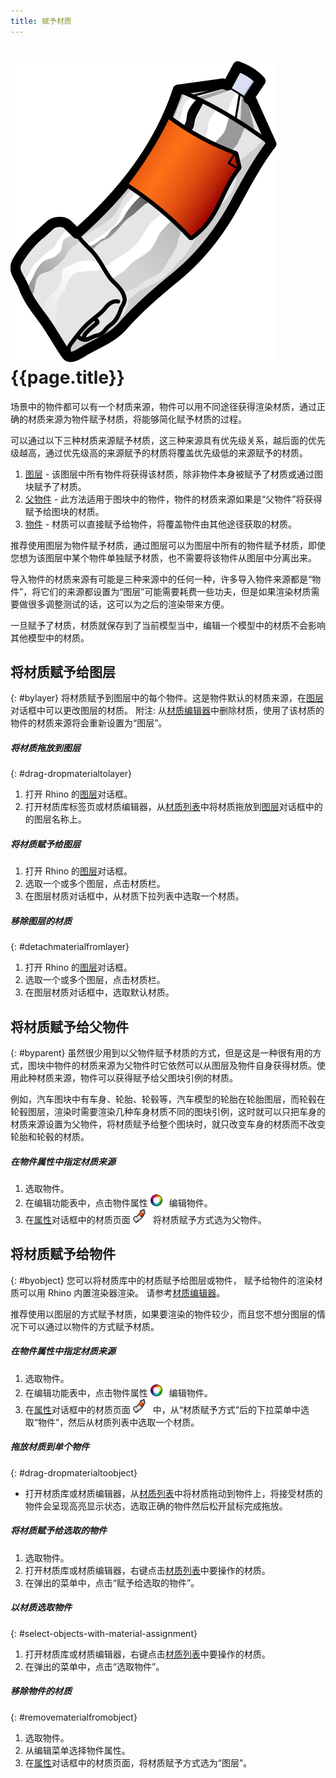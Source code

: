```yaml
---
title: 赋予材质
---
```


# ![images/paint.svg](images/paint.svg) {{page.title}}
场景中的物件都可以有一个材质来源，物件可以用不同途径获得渲染材质，通过正确的材质来源为物件赋予材质，将能够简化赋予材质的过程。

可以通过以下三种材质来源赋予材质，这三种来源具有优先级关系，越后面的优先级越高，通过优先级高的来源赋予的材质将覆盖优先级低的来源赋予的材质。

 1. [图层](#bylayer) - 该图层中所有物件将获得该材质，除非物件本身被赋予了材质或通过图块赋予了材质。
 2. [父物件](#byparent) - 此方法适用于图块中的物件，物件的材质来源如果是“父物件”将获得赋予给图块的材质。
 3. [物件](#byobject) - 材质可以直接赋予给物件，将覆盖物件由其他途径获取的材质。

推荐使用图层为物件赋予材质，通过图层可以为图层中所有的物件赋予材质，即使您想为该图层中某个物件单独赋予材质，也不需要将该物件从图层中分离出来。

导入物件的材质来源有可能是三种来源中的任何一种，许多导入物件来源都是“物件”，将它们的来源都设置为“图层”可能需要耗费一些功夫，但是如果渲染材质需要做很多调整测试的话，这可以为之后的渲染带来方便。

一旦赋予了材质，材质就保存到了当前模型当中，编辑一个模型中的材质不会影响其他模型中的材质。

## 将材质赋予给图层
{: #bylayer}
将材质赋予到图层中的每个物件。这是物件默认的材质来源，在[图层](http://docs.mcneel.com/rhino/5/help/en-us/commands/layer.htm)对话框中可以更改图层的材质。
附注: 从[材质编辑器](material-editor.html)中删除材质，使用了该材质的物件的材质来源将会重新设置为“图层”。

##### 将材质拖放到图层
{: #drag-dropmaterialtolayer}
1. 打开 Rhino 的[图层](http://docs.mcneel.com/rhino/5/help/en-us/commands/layer.htm)对话框。
1. 打开材质库标签页或材质编辑器，从[材质列表](material-editor.html#material_list)中将材质拖放到[图层](http://docs.mcneel.com/rhino/5/help/en-us/commands/layer.htm)对话框中的的图层名称上。

##### 将材质赋予给图层
1. 打开 Rhino 的[图层](http://docs.mcneel.com/rhino/5/help/en-us/commands/layer.htm)对话框。
1. 选取一个或多个图层，点击材质栏。
1. 在图层材质对话框中，从材质下拉列表中选取一个材质。

##### 移除图层的材质
{: #detachmaterialfromlayer}
1. 打开 Rhino 的[图层](http://docs.mcneel.com/rhino/5/help/en-us/commands/layer.htm)对话框。
1. 选取一个或多个图层，点击材质栏。
1. 在图层材质对话框中，选取默认材质。

## 将材质赋予给父物件
{: #byparent}
虽然很少用到以父物件赋予材质的方式，但是这是一种很有用的方式，图块中物件的材质来源为父物件时它依然可以从图层及物件自身获得材质。使用此种材质来源，物件可以获得赋予给父图块引例的材质。

例如，汽车图块中有车身、轮胎、轮毂等，汽车模型的轮胎在轮胎图层，而轮毂在轮毂图层，渲染时需要渲染几种车身材质不同的图块引例，这时就可以只把车身的材质来源设置为父物件，将材质赋予给整个图块时，就只改变车身的材质而不改变轮胎和轮毂的材质。

##### 在物件属性中指定材质来源
1. 选取物件。
1. 在编辑功能表中，点击物件属性 ![images/properties.png](images/properties.png) 编辑物件。
1. 在[属性](properties-object.html)对话框中的材质页面 ![images/materialtab.png](images/materialtab.png) 将材质赋予方式选为父物件。

## 将材质赋予给物件
{: #byobject}
您可以将材质库中的材质赋予给图层或物件， 赋予给物件的渲染材质可以用 Rhino 内置渲染器渲染。
请参考[材质编辑器](material-editor.html)。

推荐使用以图层的方式赋予材质，如果要渲染的物件较少，而且您不想分图层的情况下可以通过以物件的方式赋予材质。

##### 在物件属性中指定材质来源
1. 选取物件。
1. 在编辑功能表中，点击物件属性 ![images/properties.png](images/properties.png) 编辑物件。
1. 在[属性](properties-object.html)对话框中的材质页面 ![images/materialtab.png](images/materialtab.png) 中，从“材质赋予方式”后的下拉菜单中选取“物件”，然后从材质列表中选取一个材质。

##### 拖放材质到单个物件
{: #drag-dropmaterialtoobject}

 * 打开材质库或材质编辑器，从[材质列表](material-editor.html#material_list)中将材质拖动到物件上，将接受材质的物件会呈现高亮显示状态，选取正确的物件然后松开鼠标完成拖放。

##### 将材质赋予给选取的物件
1. 选取物件。
1. 打开材质库或材质编辑器，右键点击[材质列表](material-editor.html#material_list)中要操作的材质。
1. 在弹出的菜单中，点击“赋予给选取的物件”。

##### 以材质选取物件
{: #select-objects-with-material-assignment}
1. 打开材质库或材质编辑器，右键点击[材质列表](material-editor.html#material_list)中要操作的材质。
1. 在弹出的菜单中，点击“选取物件”。

##### 移除物件的材质
{: #removematerialfromobject}
1. 选取物件。
1. 从编辑菜单选择物件属性。
1. 在[属性](properties-object.html)对话框中的材质页面，将材质赋予方式选为“图层”。
